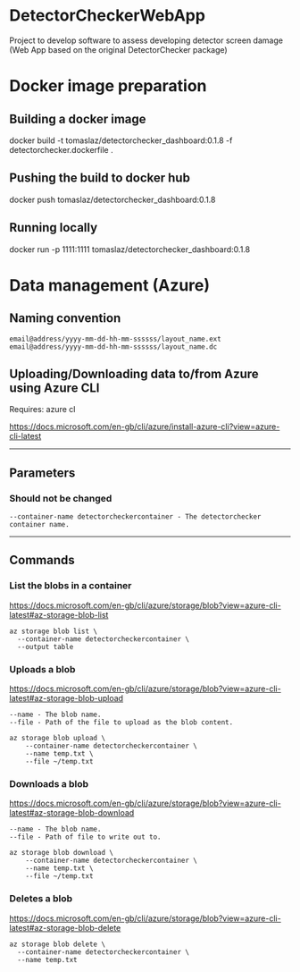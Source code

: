 # DetectorCheckerWebApp
 Project to develop software to assess developing detector screen damage (Web App based on the original DetectorChecker package)


# Docker image preparation

## Building a docker image
docker build -t tomaslaz/detectorchecker_dashboard:0.1.8 -f detectorchecker.dockerfile .

## Pushing the build to docker hub
docker push tomaslaz/detectorchecker_dashboard:0.1.8

## Running locally
docker run -p 1111:1111 tomaslaz/detectorchecker_dashboard:0.1.8

# Data management (Azure)

## Naming convention

```
email@address/yyyy-mm-dd-hh-mm-ssssss/layout_name.ext
email@address/yyyy-mm-dd-hh-mm-ssssss/layout_name.dc
```

## Uploading/Downloading data to/from Azure using Azure CLI
Requires: azure cl

https://docs.microsoft.com/en-gb/cli/azure/install-azure-cli?view=azure-cli-latest

-------------
## Parameters


### Should not be changed
```
--container-name detectorcheckercontainer - The detectorchecker container name.
```
-------------

## Commands

### List the blobs in a container
https://docs.microsoft.com/en-gb/cli/azure/storage/blob?view=azure-cli-latest#az-storage-blob-list
```
az storage blob list \
  --container-name detectorcheckercontainer \
  --output table
```
### Uploads a blob
https://docs.microsoft.com/en-gb/cli/azure/storage/blob?view=azure-cli-latest#az-storage-blob-upload
```
--name - The blob name.
--file - Path of the file to upload as the blob content.

az storage blob upload \
    --container-name detectorcheckercontainer \
    --name temp.txt \
    --file ~/temp.txt
```

### Downloads a blob
https://docs.microsoft.com/en-gb/cli/azure/storage/blob?view=azure-cli-latest#az-storage-blob-download
```
--name - The blob name.
--file - Path of file to write out to.

az storage blob download \
    --container-name detectorcheckercontainer \
    --name temp.txt \
    --file ~/temp.txt
```

### Deletes a blob
https://docs.microsoft.com/en-gb/cli/azure/storage/blob?view=azure-cli-latest#az-storage-blob-delete
```
az storage blob delete \
  --container-name detectorcheckercontainer \
  --name temp.txt
```
